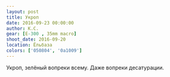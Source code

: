 ```yaml
---
layout: post
title: Укроп
date: 2016-09-23 00:00:00
author: К.С.
gear: [E-300 , 35mm macro]
shoot_date: 2016-09-20
location: Ёльбаза
colors: ['050804', '0a1009']
---
```


Укроп, зелёный вопреки всему. Даже вопреки десатурации.
